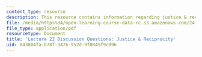 ```yaml
---
content_type: resource
description: This resource contains information regarding justice & reciprocity.
file: /media/https%3A/open-learning-course-data-rc.s3.amazonaws.com/24-04j-justice-spring-2012/843804fab78f3476952d9f0845f9c096_MIT24_04JS12_disc22.pdf
file_type: application/pdf
resourcetype: Document
title: 'Lecture 22 Discussion Questions: Justice & Reciprocity'
uid: 843804fa-b78f-3476-952d-9f0845f9c096
---
```

